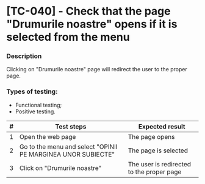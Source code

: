 # **[TC-040] - Check that the page "Drumurile noastre" opens if it is selected from the menu**

### **Description**

Clicking on "Drumurile noastre" page will redirect the user to the proper page.

### **Types of testing:**

- Functional testing;
- Positive testing.

| #   | **Test steps**                                               | **Expected result**                       |
| --- | ------------------------------------------------------------ | ----------------------------------------- |
| 1   | Open the web page                                            | The page opens                            |
| 2   | Go to the menu and select "OPINII PE MARGINEA UNOR SUBIECTE" | The page is selected                      |
| 3   | Click on "Drumurile noastre"                                 | The user is redirected to the proper page |
